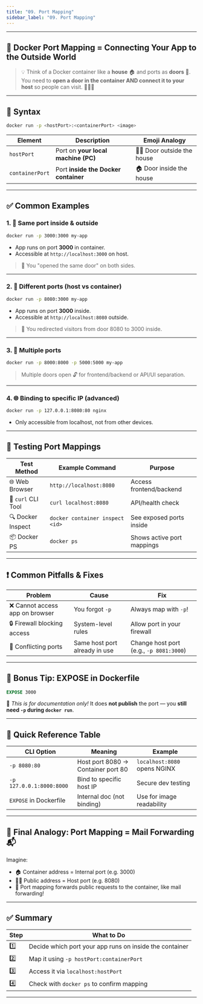 ```yaml
---
title: "09. Port Mapping"
sidebar_label: "09. Port Mapping"
---
```


---

## 🚪 Docker Port Mapping = Connecting Your App to the Outside World

> 💡 Think of a Docker container like a **house** 🏠 and ports as **doors** 🚪.
> You need to **open a door in the container AND connect it to your host** so people can visit. 🧑‍💻🌐

---

## 🎯 Syntax

```bash
docker run -p <hostPort>:<containerPort> <image>
```

| Element         | Description                          | Emoji Analogy                |
| --------------- | ------------------------------------ | ---------------------------- |
| `hostPort`      | Port on **your local machine (PC)**  | 🧑‍💻 Door outside the house |
| `containerPort` | Port **inside the Docker container** | 🏠 Door inside the house     |

---

## ✅ Common Examples

### 1. 🔁 Same port inside & outside

```bash
docker run -p 3000:3000 my-app
```

* App runs on port **3000** in container.
* Accessible at `http://localhost:3000` on host.

> 🧠 You "opened the same door" on both sides.

---

### 2. 🔀 Different ports (host vs container)

```bash
docker run -p 8080:3000 my-app
```

* App runs on port **3000** inside.
* Accessible at `http://localhost:8080` outside.

> 🧠 You redirected visitors from door 8080 to 3000 inside.

---

### 3. 🔢 Multiple ports

```bash
docker run -p 8000:8000 -p 5000:5000 my-app
```

> Multiple doors open 🔓 for frontend/backend or API/UI separation.

---

### 4. 🌐 Binding to specific IP (advanced)

```bash
docker run -p 127.0.0.1:8080:80 nginx
```

* Only accessible from localhost, not from other devices.

---

## 🧪 Testing Port Mappings

| Test Method        | Example Command                 | Purpose                    |
| ------------------ | ------------------------------- | -------------------------- |
| 🌐 Web Browser     | `http://localhost:8080`         | Access frontend/backend    |
| 🧪 `curl` CLI Tool | `curl localhost:8080`           | API/health check           |
| 🔍 Docker Inspect  | `docker container inspect <id>` | See exposed ports inside   |
| 📦 Docker PS       | `docker ps`                     | Shows active port mappings |

---

## ❗ Common Pitfalls & Fixes

| Problem                        | Cause                         | Fix                                     |
| ------------------------------ | ----------------------------- | --------------------------------------- |
| ❌ Cannot access app on browser | You forgot `-p`               | Always map with `-p`!                   |
| 🔒 Firewall blocking access    | System-level rules            | Allow port in your firewall             |
| 🚫 Conflicting ports           | Same host port already in use | Change host port (e.g., `-p 8081:3000`) |

---

## 🚀 Bonus Tip: EXPOSE in Dockerfile

```dockerfile
EXPOSE 3000
```

📌 *This is for documentation only!* It does **not publish** the port — you **still need `-p` during `docker run`**.

---

## 🧠 Quick Reference Table

| CLI Option               | Meaning                            | Example                      |
| ------------------------ | ---------------------------------- | ---------------------------- |
| `-p 8080:80`             | Host port 8080 → Container port 80 | `localhost:8080` opens NGINX |
| `-p 127.0.0.1:8000:8000` | Bind to specific host IP           | Secure dev testing           |
| `EXPOSE` in Dockerfile   | Internal doc (not binding)         | Use for image readability    |

---

## 🧭 Final Analogy: Port Mapping = Mail Forwarding 📬

Imagine:

* 🏠 Container address = Internal port (e.g. 3000)
* 🧑‍💻 Public address = Host port (e.g. 8080)
* 🔁 Port mapping forwards public requests to the container, like mail forwarding!

---

## ✅ Summary

| Step | What to Do                                              |
| ---- | ------------------------------------------------------- |
| 1️⃣  | Decide which port your app runs on inside the container |
| 2️⃣  | Map it using `-p hostPort:containerPort`                |
| 3️⃣  | Access it via `localhost:hostPort`                      |
| 4️⃣  | Check with `docker ps` to confirm mapping               |

---

